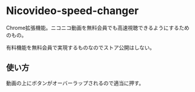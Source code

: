 # Nicovideo-speed-changer
Chrome拡張機能。ニコニコ動画を無料会員でも高速視聴できるようにするためのもの。

有料機能を無料会員で実現するものなのでストア公開はしない。

## 使い方
動画の上にボタンがオーバーラップされるので適当に押す。


